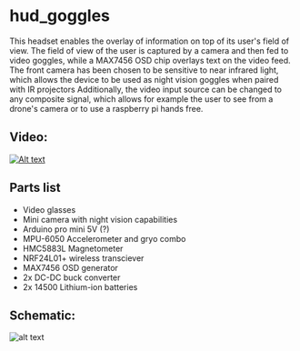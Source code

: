 # hud_goggles

This headset enables the overlay of information on top of its user's field of view. The field of view of the user is captured by a camera and then fed to video goggles, while a MAX7456 OSD chip overlays text on the video feed. The front camera has been chosen to be sensitive to near infrared light, which allows the device to be used as night vision goggles when paired with IR projectors Additionally, the video input source can be changed to any composite signal, which allows for example the user to see from a drone's camera or to use a raspberry pi hands free.

## Video:
[![Alt text](https://img.youtube.com/vi/jYXiF9gdmnc/0.jpg)](https://www.youtube.com/watch?v=jYXiF9gdmnc)

## Parts list

* Video glasses
* Mini camera with night vision capabilities
* Arduino pro mini 5V (?)
* MPU-6050 Accelerometer and gryo combo
* HMC5883L Magnetometer
* NRF24L01+ wireless transciever
* MAX7456 OSD generator
* 2x DC-DC buck converter
* 2x 14500 Lithium-ion batteries

## Schematic:
![alt text](https://moreillon.duckdns.org/projects/images/arg_schem.png)


